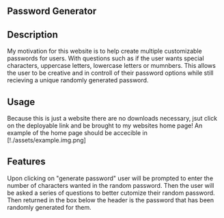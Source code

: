 ## Password Generator 

## Description 
My motivation for this website is to help create multiple customizable passwords for users. With questions such as if the user wants special characters, uppercase letters, lowercase letters or mumnbers. This allows the user to be creative and in controll of their password options while still recieving a unique randomly generated password. 

## Usage
Because this is just a website there are no downloads necessary, jsut click on the deployable link and be brought to my websites home page! An example of the home page should be accecible in [!./assets/example.img.png]

## Features
Upon clicking on "generate password" user will be prompted to enter the number of characters wanted in the random password. Then the user will be asked a series of questions to better cutomize their random password. Then returned in the box below the header is the password that has been randomly generated for them. 